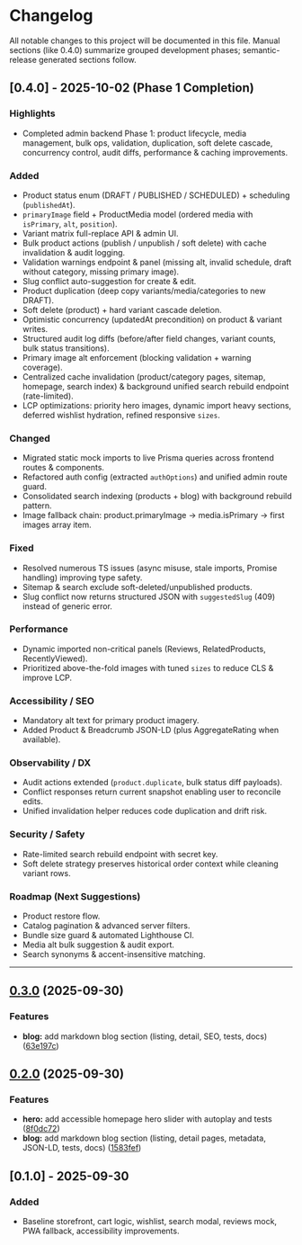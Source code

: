 ﻿# Changelog

All notable changes to this project will be documented in this file. Manual sections (like 0.4.0) summarize grouped development phases; semantic-release generated sections follow.

## [0.4.0] - 2025-10-02 (Phase 1 Completion)

### Highlights

- Completed admin backend Phase 1: product lifecycle, media management, bulk ops, validation, duplication, soft delete cascade, concurrency control, audit diffs, performance & caching improvements.

### Added

- Product status enum (DRAFT / PUBLISHED / SCHEDULED) + scheduling (`publishedAt`).
- `primaryImage` field + ProductMedia model (ordered media with `isPrimary`, `alt`, `position`).
- Variant matrix full-replace API & admin UI.
- Bulk product actions (publish / unpublish / soft delete) with cache invalidation & audit logging.
- Validation warnings endpoint & panel (missing alt, invalid schedule, draft without category, missing primary image).
- Slug conflict auto-suggestion for create & edit.
- Product duplication (deep copy variants/media/categories to new DRAFT).
- Soft delete (product) + hard variant cascade deletion.
- Optimistic concurrency (updatedAt precondition) on product & variant writes.
- Structured audit log diffs (before/after field changes, variant counts, bulk status transitions).
- Primary image alt enforcement (blocking validation + warning coverage).
- Centralized cache invalidation (product/category pages, sitemap, homepage, search index) & background unified search rebuild endpoint (rate-limited).
- LCP optimizations: priority hero images, dynamic import heavy sections, deferred wishlist hydration, refined responsive `sizes`.

### Changed

- Migrated static mock imports to live Prisma queries across frontend routes & components.
- Refactored auth config (extracted `authOptions`) and unified admin route guard.
- Consolidated search indexing (products + blog) with background rebuild pattern.
- Image fallback chain: product.primaryImage -> media.isPrimary -> first images array item.

### Fixed

- Resolved numerous TS issues (async misuse, stale imports, Promise handling) improving type safety.
- Sitemap & search exclude soft-deleted/unpublished products.
- Slug conflict now returns structured JSON with `suggestedSlug` (409) instead of generic error.

### Performance

- Dynamic imported non-critical panels (Reviews, RelatedProducts, RecentlyViewed).
- Prioritized above-the-fold images with tuned `sizes` to reduce CLS & improve LCP.

### Accessibility / SEO

- Mandatory alt text for primary product imagery.
- Added Product & Breadcrumb JSON-LD (plus AggregateRating when available).

### Observability / DX

- Audit actions extended (`product.duplicate`, bulk status diff payloads).
- Conflict responses return current snapshot enabling user to reconcile edits.
- Unified invalidation helper reduces code duplication and drift risk.

### Security / Safety

- Rate-limited search rebuild endpoint with secret key.
- Soft delete strategy preserves historical order context while cleaning variant rows.

### Roadmap (Next Suggestions)

- Product restore flow.
- Catalog pagination & advanced server filters.
- Bundle size guard & automated Lighthouse CI.
- Media alt bulk suggestion & audit export.
- Search synonyms & accent-insensitive matching.

---

## [0.3.0](https://github.com/hotriluan/vuki/compare/v0.2.0...v0.3.0) (2025-09-30)

### Features

- **blog:** add markdown blog section (listing, detail, SEO, tests, docs) ([63e197c](https://github.com/hotriluan/vuki/commit/63e197c6ff6794b539570e4cc3c82cbe4e0cbb89))

## [0.2.0](https://github.com/hotriluan/vuki/compare/v0.1.0...v0.2.0) (2025-09-30)

### Features

- **hero:** add accessible homepage hero slider with autoplay and tests ([8f0dc72](https://github.com/hotriluan/vuki/commit/8f0dc72a0de27382d1ef20c73739abab0fa81664))
- **blog:** add markdown blog section (listing, detail pages, metadata, JSON-LD, tests, docs) ([1583fef](https://github.com/hotriluan/vuki/commit/1583fef))

## [0.1.0] - 2025-09-30

### Added

- Baseline storefront, cart logic, wishlist, search modal, reviews mock, PWA fallback, accessibility improvements.

